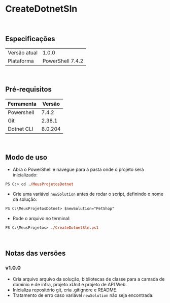 # CreateDotnetSln

<br>

## Especificações
|                                              |                                              |
| -------------------------------------------- | -------------------------------------------- |
| Versão atual                                 | 1.0.0 |
| Plataforma                                   | PowerShell 7.4.2 |

<br>

## Pré-requisitos
| Ferramenta                                   | Versão |
| -------------------------------------------- | -------------------------------------------- |
| Powershell                                   | 7.4.2   |
| Git                                          | 2.38.1  |
| Dotnet CLI                                   | 8.0.204 |

<br>

## Modo de uso
- Abra o PowerShell e navegue para a pasta onde o projeto será inicializado:
```ps
PS C:> cd ./MeusProjetosDotnet
```
- Crie uma variável `newSolution` antes de rodar o script, definindo o nome da solução:
```ps
PS C:\MeusProjetosDotnet> $newSolution="PetShop"
```
- Rode o arquivo no terminal:
```ps
PS C:\MeusProjetos> ./CreateDotnetSln.ps1
```

<br>

## Notas das versões
### v1.0.0
- Cria arquivo arquivo da solução, bibliotecas de classe para a camada de domínio e de infra, projeto xUnit e projeto de API Web.
- Inicializa repositório git, cria .gitignore e README.
- Tratamento de erro caso variável `newSolution` não seja encontrada.

